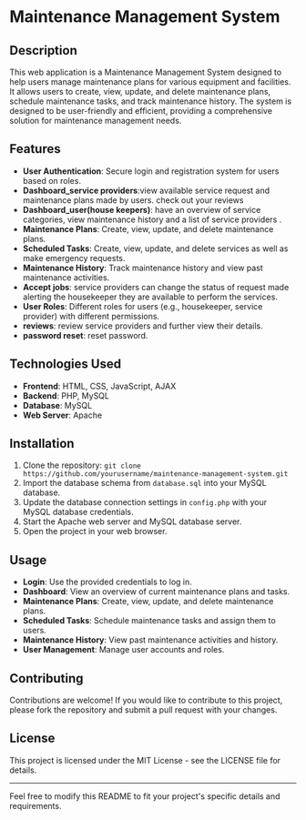 
# Maintenance Management System

## Description

This web application is a Maintenance Management System designed to help users manage maintenance plans for various equipment and facilities. It allows users to create, view, update, and delete maintenance plans, schedule maintenance tasks, and track maintenance history. The system is designed to be user-friendly and efficient, providing a comprehensive solution for maintenance management needs.

## Features

- **User Authentication**: Secure login and registration system for users based on roles.
- **Dashboard_service providers**:view available service request and maintenance plans made by users. check out your reviews 
- **Dashboard_user(house keepers)**: have an overview of service categories, view maintenance history and a list of service providers  .
- **Maintenance Plans**: Create, view, update, and delete maintenance plans.
- **Scheduled Tasks**: Create, view, update, and delete services as well as make emergency requests.
- **Maintenance History**: Track maintenance history and view past maintenance activities.
- **Accept jobs**: service providers can change the status of request made alerting the housekeeper they are available to perform the services.
- **User Roles**: Different roles for users (e.g., housekeeper, service provider) with different permissions.
- **reviews**: review service providers and further view their details.
- **password reset**: reset password.

## Technologies Used

- **Frontend**: HTML, CSS, JavaScript, AJAX
- **Backend**: PHP, MySQL
- **Database**: MySQL
- **Web Server**: Apache

## Installation

1. Clone the repository: `git clone https://github.com/yourusername/maintenance-management-system.git`
2. Import the database schema from `database.sql` into your MySQL database.
3. Update the database connection settings in `config.php` with your MySQL database credentials.
4. Start the Apache web server and MySQL database server.
5. Open the project in your web browser.

## Usage

- **Login**: Use the provided credentials to log in.
- **Dashboard**: View an overview of current maintenance plans and tasks.
- **Maintenance Plans**: Create, view, update, and delete maintenance plans.
- **Scheduled Tasks**: Schedule maintenance tasks and assign them to users.
- **Maintenance History**: View past maintenance activities and history.
- **User Management**: Manage user accounts and roles.

## Contributing

Contributions are welcome! If you would like to contribute to this project, please fork the repository and submit a pull request with your changes.

## License

This project is licensed under the MIT License - see the LICENSE file for details.

---

Feel free to modify this README to fit your project's specific details and requirements.

